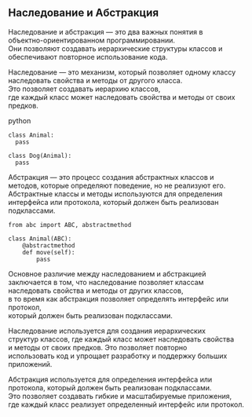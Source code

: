 ## Наследование и Aбстракция
Наследование и&nbsp;абстракция&nbsp;&mdash; это два важных понятия в <br />
объектно-ориентированном программировании. <br />
Они позволяют создавать иерархические структуры классов и<br />
обеспечивают повторное использование кода.

Наследование&nbsp;&mdash; это механизм, который позволяет одному классу<br />
наследовать свойства и&nbsp;методы от&nbsp;другого класса. <br />
Это позволяет создавать иерархию классов, <br />
где каждый класс может наследовать свойства и&nbsp;методы от&nbsp;своих предков.

python
```
class Animal:
  pass

class Dog(Animal):
  pass
```

Абстракция&nbsp;&mdash; это процесс создания абстрактных классов и <br />
методов, которые определяют поведение, но&nbsp;не&nbsp;реализуют его. <br />
Абстрактные классы и&nbsp;методы используются для определения <br />
интерфейса или протокола, который должен быть реализован подклассами.

```
from abc import ABC, abstractmethod

class Animal(ABC):
    @abstractmethod
    def move(self):
        pass
```

Основное различие между наследованием и&nbsp;абстракцией <br />
заключается в&nbsp;том, что наследование позволяет классам <br />
наследовать свойства и&nbsp;методы от&nbsp;других классов, <br />
в&nbsp;то&nbsp;время как абстракция позволяет определять интерфейс или протокол, <br />
который должен быть реализован подклассами.

Наследование используется для создания иерархических <br />
структур классов, где каждый класс может наследовать свойства <br />
и&nbsp;методы от&nbsp;своих предков. Это позволяет повторно <br />
использовать код и&nbsp;упрощает разработку и&nbsp;поддержку больших приложений.

Абстракция используется для определения интерфейса или <br />
протокола, который должен быть реализован подклассами. <br />
Это позволяет создавать гибкие и&nbsp;масштабируемые приложения, <br />
где каждый класс реализует определенный интерфейс или протокол.
